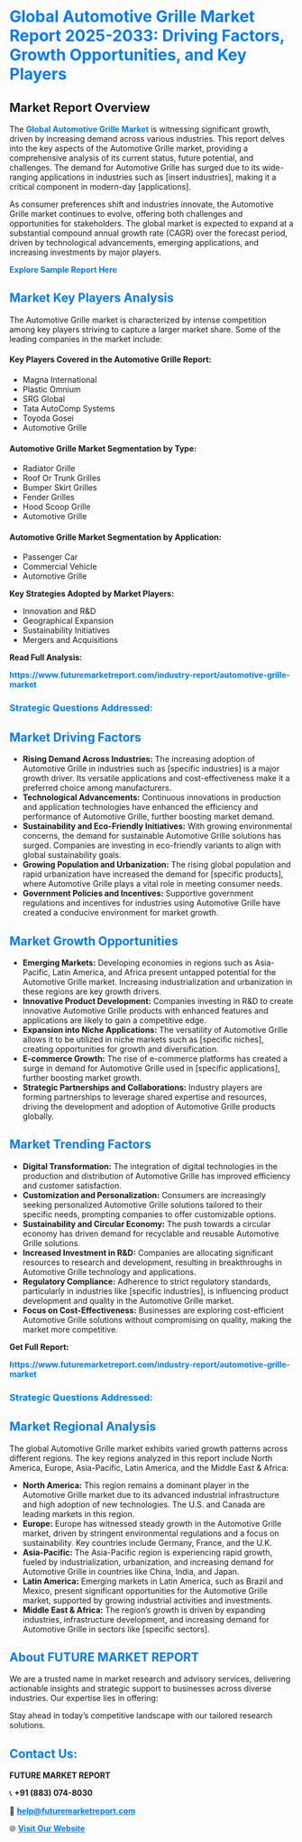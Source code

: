 <h1 style="color: #007BFF;">Global Automotive Grille Market Report 2025-2033: Driving Factors, Growth Opportunities, and Key Players</h1>

<section id="overview">
<h2>Market Report Overview</h2>
<p>The <a href="https://www.futuremarketreport.com/industry-report/automotive-grille-market" style="color: #007BFF; text-decoration: none;"><strong>Global Automotive Grille Market</strong></a> is witnessing significant growth, driven by increasing demand across various industries. This report delves into the key aspects of the Automotive Grille market, providing a comprehensive analysis of its current status, future potential, and challenges. The demand for Automotive Grille has surged due to its wide-ranging applications in industries such as [insert industries], making it a critical component in modern-day [applications].</p>
<p>As consumer preferences shift and industries innovate, the Automotive Grille market continues to evolve, offering both challenges and opportunities for stakeholders. The global market is expected to expand at a substantial compound annual growth rate (CAGR) over the forecast period, driven by technological advancements, emerging applications, and increasing investments by major players.</p>
</section>

<section id="overview">
<p><a href="https://www.futuremarketreport.com/request-sample/reportId=108428" style="color: #007BFF; text-decoration: none;"><strong>Explore Sample Report Here</strong></a></p>
</section>

<section id="key-players">
<h2 style="color: #007BFF;">Market Key Players Analysis</h2>
<p>The Automotive Grille market is characterized by intense competition among key players striving to capture a larger market share. Some of the leading companies in the market include:</p>
<h4>Key Players Covered in the Automotive Grille Report:</h4>
<ul><li>Magna International</li><li>Plastic Omnium</li><li>SRG Global</li><li>Tata AutoComp Systems</li><li>Toyoda Gosei</li><li>Automotive Grille</li></ul>
<h4>Automotive Grille Market Segmentation by Type:</h4>
<ul><li>Radiator Grille</li><li>Roof Or Trunk Grilles</li><li>Bumper Skirt Grilles</li><li>Fender Grilles</li><li>Hood Scoop Grille</li><li>Automotive Grille</li></ul>

<h4>Automotive Grille Market Segmentation by Application:</h4>
<ul><li>Passenger Car</li><li>Commercial Vehicle</li><li>Automotive Grille</li></ul>
<p><strong>Key Strategies Adopted by Market Players:</strong></p>
<ul>
<li>Innovation and R&D</li>
<li>Geographical Expansion</li>
<li>Sustainability Initiatives</li>
<li>Mergers and Acquisitions</li>
</ul>
</section>

<section>
<p><strong>Read Full Analysis: </strong></p><a href="https://www.futuremarketreport.com/industry-report/automotive-grille-market" style="color: #007BFF; text-decoration: none;"><strong>https://www.futuremarketreport.com/industry-report/automotive-grille-market</strong></a>
<h3 style="color: #007BFF;">Strategic Questions Addressed:</h3>
</section>

<section id="driving-factors">
<h2 style="color: #007BFF;">Market Driving Factors</h2>
<ul>
<li><strong>Rising Demand Across Industries:</strong> The increasing adoption of Automotive Grille in industries such as [specific industries] is a major growth driver. Its versatile applications and cost-effectiveness make it a preferred choice among manufacturers.</li>
<li><strong>Technological Advancements:</strong> Continuous innovations in production and application technologies have enhanced the efficiency and performance of Automotive Grille, further boosting market demand.</li>
<li><strong>Sustainability and Eco-Friendly Initiatives:</strong> With growing environmental concerns, the demand for sustainable Automotive Grille solutions has surged. Companies are investing in eco-friendly variants to align with global sustainability goals.</li>
<li><strong>Growing Population and Urbanization:</strong> The rising global population and rapid urbanization have increased the demand for [specific products], where Automotive Grille plays a vital role in meeting consumer needs.</li>
<li><strong>Government Policies and Incentives:</strong> Supportive government regulations and incentives for industries using Automotive Grille have created a conducive environment for market growth.</li>
</ul>
</section>

<section id="growth-opportunities">
<h2 style="color: #007BFF;">Market Growth Opportunities</h2>
<ul>
<li><strong>Emerging Markets:</strong> Developing economies in regions such as Asia-Pacific, Latin America, and Africa present untapped potential for the Automotive Grille market. Increasing industrialization and urbanization in these regions are key growth drivers.</li>
<li><strong>Innovative Product Development:</strong> Companies investing in R&D to create innovative Automotive Grille products with enhanced features and applications are likely to gain a competitive edge.</li>
<li><strong>Expansion into Niche Applications:</strong> The versatility of Automotive Grille allows it to be utilized in niche markets such as [specific niches], creating opportunities for growth and diversification.</li>
<li><strong>E-commerce Growth:</strong> The rise of e-commerce platforms has created a surge in demand for Automotive Grille used in [specific applications], further boosting market growth.</li>
<li><strong>Strategic Partnerships and Collaborations:</strong> Industry players are forming partnerships to leverage shared expertise and resources, driving the development and adoption of Automotive Grille products globally.</li>
</ul>
</section>

<section id="trending-factors">
<h2 style="color: #007BFF;">Market Trending Factors</h2>
<ul>
<li><strong>Digital Transformation:</strong> The integration of digital technologies in the production and distribution of Automotive Grille has improved efficiency and customer satisfaction.</li>
<li><strong>Customization and Personalization:</strong> Consumers are increasingly seeking personalized Automotive Grille solutions tailored to their specific needs, prompting companies to offer customizable options.</li>
<li><strong>Sustainability and Circular Economy:</strong> The push towards a circular economy has driven demand for recyclable and reusable Automotive Grille solutions.</li>
<li><strong>Increased Investment in R&D:</strong> Companies are allocating significant resources to research and development, resulting in breakthroughs in Automotive Grille technology and applications.</li>
<li><strong>Regulatory Compliance:</strong> Adherence to strict regulatory standards, particularly in industries like [specific industries], is influencing product development and quality in the Automotive Grille market.</li>
<li><strong>Focus on Cost-Effectiveness:</strong> Businesses are exploring cost-efficient Automotive Grille solutions without compromising on quality, making the market more competitive.</li>
</ul>
</section>

<section>
<p><strong>Get Full Report: </strong></p><a href="https://www.futuremarketreport.com/industry-report/automotive-grille-market" style="color: #007BFF; text-decoration: none;"><strong>https://www.futuremarketreport.com/industry-report/automotive-grille-market</strong></a>
<h3 style="color: #007BFF;">Strategic Questions Addressed:</h3>
</section>


<section id="regional-analysis">
<h2 style="color: #007BFF;">Market Regional Analysis</h2>
<p>The global Automotive Grille market exhibits varied growth patterns across different regions. The key regions analyzed in this report include North America, Europe, Asia-Pacific, Latin America, and the Middle East & Africa:</p>
<ul>
<li><strong>North America:</strong> This region remains a dominant player in the Automotive Grille market due to its advanced industrial infrastructure and high adoption of new technologies. The U.S. and Canada are leading markets in this region.</li>
<li><strong>Europe:</strong> Europe has witnessed steady growth in the Automotive Grille market, driven by stringent environmental regulations and a focus on sustainability. Key countries include Germany, France, and the U.K.</li>
<li><strong>Asia-Pacific:</strong> The Asia-Pacific region is experiencing rapid growth, fueled by industrialization, urbanization, and increasing demand for Automotive Grille in countries like China, India, and Japan.</li>
<li><strong>Latin America:</strong> Emerging markets in Latin America, such as Brazil and Mexico, present significant opportunities for the Automotive Grille market, supported by growing industrial activities and investments.</li>
<li><strong>Middle East & Africa:</strong> The region’s growth is driven by expanding industries, infrastructure development, and increasing demand for Automotive Grille in sectors like [specific sectors].</li>
</ul>
</section>

<footer>
<h2 style="color: #007BFF;">About FUTURE MARKET REPORT</h2>
<p>We are a trusted name in market research and advisory services, delivering actionable insights and strategic support to businesses across diverse industries. Our expertise lies in offering:</p>

<p>Stay ahead in today’s competitive landscape with our tailored research solutions.</p>

<h2 style="color: #007BFF;">Contact Us:</h2>
<p><strong>FUTURE MARKET REPORT</strong></p>
<p>📞 <strong>+91 (883) 074-8030</strong></p>
<p>📧 <strong><a href="mailto:help@futuremarketreport.com" style="color: #007BFF;">help@futuremarketreport.com</a></strong></p>
<p>🌐 <strong><a href="https://www.futuremarketreport.com/" style="color: #007BFF;">Visit Our Website</a></strong></p>
</footer>